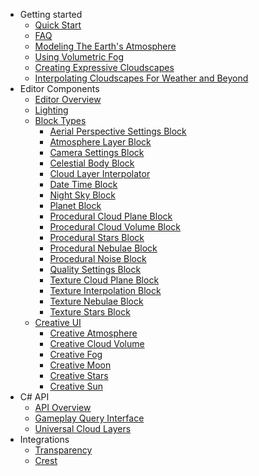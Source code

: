 - Getting started
    - [Quick Start](quickstart/quickstart.md)
    - [FAQ](quickstart/faq.md)
    - [Modeling The Earth's Atmosphere](quickstart/earth-atmo.md)
    - [Using Volumetric Fog](quickstart/fog.md)
    - [Creating Expressive Cloudscapes](quickstart/clouds.md)
    - [Interpolating Cloudscapes For Weather and Beyond](quickstart/interpolation.md)
- Editor Components
    - [Editor Overview](editor/overview.md)
    - [Lighting](editor/lighting.md)
    - [Block Types](editor/blocks/blocks.md)
        - [Aerial Perspective Settings Block](editor/blocks/aerial_perspective_settings_block.md)
        - [Atmosphere Layer Block](editor/blocks/atmosphere_layer_block.md)
        - [Camera Settings Block](editor/blocks/camera_settings_block.md)
        - [Celestial Body Block](editor/blocks/celestial_body_block.md)
        - [Cloud Layer Interpolator](editor/blocks/cloud_layer_interpolator.md)
        - [Date Time Block](editor/blocks/date_time_block.md)
        - [Night Sky Block](editor/blocks/night_sky_block.md)
        - [Planet Block](editor/blocks/planet_block.md)
        - [Procedural Cloud Plane Block](editor/blocks/procedural_cloud_plane_block.md)
        - [Procedural Cloud Volume Block](editor/blocks/procedural_cloud_volume_block.md)
        - [Procedural Stars Block](editor/blocks/procedural_stars_block.md)
        - [Procedural Nebulae Block](editor/blocks/procedural_nebulae_block.md)
        - [Procedural Noise Block](editor/blocks/procedural_noise_block.md)
        - [Quality Settings Block](editor/blocks/quality_settings_block.md)
        - [Texture Cloud Plane Block](editor/blocks/texture_cloud_plane_block.md)
        - [Texture Interpolation Block](editor/blocks/texture_interpolation_block.md)
        - [Texture Nebulae Block](editor/blocks/texture_nebulae_block.md)
        - [Texture Stars Block](editor/blocks/texture_stars_block.md)
    - [Creative UI](editor/creative/creative.md)
        - [Creative Atmosphere](editor/creative/creative_atmosphere.md)
        - [Creative Cloud Volume](editor/creative/creative_cloud_volume.md)
        - [Creative Fog](editor/creative/creative_fog.md)
        - [Creative Moon](editor/creative/creative_moon.md)
        - [Creative Stars](editor/creative/creative_stars.md)
        - [Creative Sun](editor/creative/creative_sun.md)
- C# API
    - [API Overview](api/overview.md)
    - [Gameplay Query Interface](api/gameplay.md)
    - [Universal Cloud Layers](api/universal_clouds.md)
- Integrations
    - [Transparency](integrations/transparency.md)
    - [Crest](integrations/crest.md)